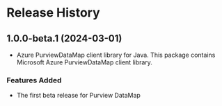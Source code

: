 # Release History

## 1.0.0-beta.1 (2024-03-01)

- Azure PurviewDataMap client library for Java. This package contains Microsoft Azure PurviewDataMap client library.

### Features Added

- The first beta release for Purview DataMap